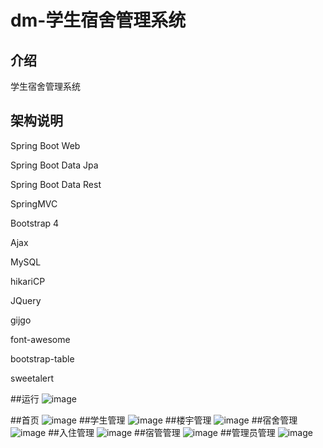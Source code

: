 # dm-学生宿舍管理系统

## 介绍

学生宿舍管理系统

## 架构说明

Spring Boot Web

Spring Boot Data Jpa

Spring Boot Data Rest

SpringMVC

Bootstrap 4

Ajax

MySQL

hikariCP

JQuery

gijgo

font-awesome

bootstrap-table

sweetalert

##运行
![image](https://user-images.githubusercontent.com/91325832/170225164-020165bc-eaea-4848-9172-450da2208e52.png)

##首页
![image](https://user-images.githubusercontent.com/91325832/170225359-39ea75df-9d1d-4da0-aa93-3b2eea93e4ff.png)
##学生管理
![image](https://user-images.githubusercontent.com/91325832/170225412-3ae6eacf-a09f-47ee-be0d-ff8df87bae6c.png)
##楼宇管理
![image](https://user-images.githubusercontent.com/91325832/170225460-279c7883-11fa-491f-8b7e-143256b87eff.png)
##宿舍管理
![image](https://user-images.githubusercontent.com/91325832/170225532-b47f1359-c72f-4ed5-89b6-f7601ce7dd08.png)
##入住管理
![image](https://user-images.githubusercontent.com/91325832/170225581-278721d1-d0bd-406b-8489-44edda4733c4.png)
##宿管管理
![image](https://user-images.githubusercontent.com/91325832/170225623-64aad153-720d-43a7-a73e-792f3005933e.png)
##管理员管理
![image](https://user-images.githubusercontent.com/91325832/170225676-04bd711f-496b-42a1-bbe1-58b083c8afad.png)

